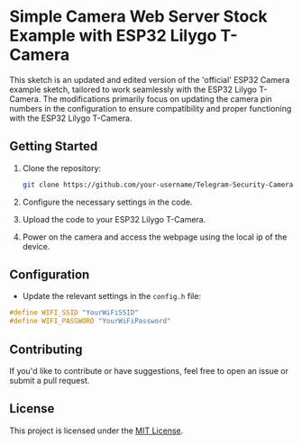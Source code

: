 # Simple Camera Web Server Stock Example with ESP32 Lilygo T-Camera

This sketch is an updated and edited version of the 'official' ESP32 Camera example sketch, tailored to work seamlessly with the ESP32 Lilygo T-Camera. The modifications primarily focus on updating the camera pin numbers in the configuration to ensure compatibility and proper functioning with the ESP32 Lilygo T-Camera.


## Getting Started

1. Clone the repository:

    ```bash
    git clone https://github.com/your-username/Telegram-Security-Camera.git
    ```

2. Configure the necessary settings in the code.

3. Upload the code to your ESP32 Lilygo T-Camera.

4. Power on the camera and access the webpage using the local ip of the device.

## Configuration

- Update the relevant settings in the `config.h` file:

```cpp
#define WIFI_SSID "YourWiFiSSID"
#define WIFI_PASSWORD "YourWiFiPassword"
```

## Contributing

If you'd like to contribute or have suggestions, feel free to open an issue or submit a pull request.

## License

This project is licensed under the [MIT License](LICENSE).
